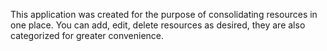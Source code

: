 This application was created for the purpose of consolidating resources in one place.
You can add, edit, delete resources as desired, they are also categorized for greater convenience.